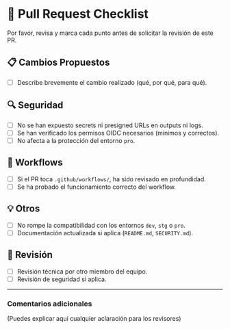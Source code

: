 # 🚥 Pull Request Checklist

Por favor, revisa y marca cada punto antes de solicitar la revisión de este PR.

## 📋 Cambios Propuestos

- [ ] Describe brevemente el cambio realizado (qué, por qué, para qué).

## 🔍 Seguridad

- [ ] No se han expuesto secrets ni presigned URLs en outputs ni logs.
- [ ] Se han verificado los permisos OIDC necesarios (mínimos y correctos).
- [ ] No afecta a la protección del entorno `pro`.

## 🚨 Workflows

- [ ] Si el PR toca `.github/workflows/`, ha sido revisado en profundidad.
- [ ] Se ha probado el funcionamiento correcto del workflow.

## 💡 Otros

- [ ] No rompe la compatibilidad con los entornos `dev`, `stg` o `pro`.
- [ ] Documentación actualizada si aplica (`README.md`, `SECURITY.md`).

## 👀 Revisión

- [ ] Revisión técnica por otro miembro del equipo.
- [ ] Revisión de seguridad si aplica.

---

### Comentarios adicionales

(Puedes explicar aquí cualquier aclaración para los revisores)
